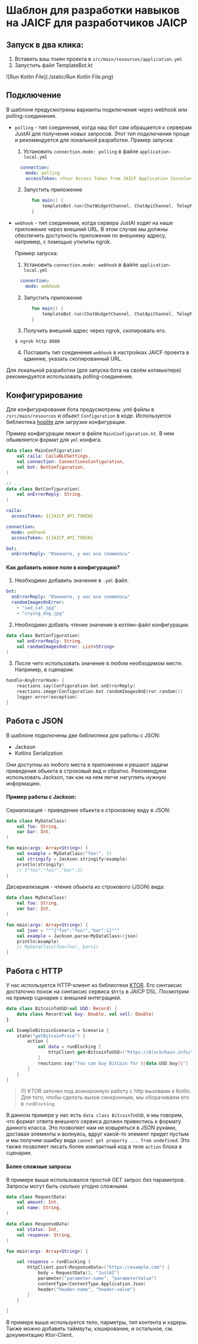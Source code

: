# Шаблон для разработки навыков на JAICF для разработчиков JAICP

## Запуск в два клика:
1. Вставить ваш токен проекта в `src/main/resources/application.yml`
2. Запустить файл TemplateBot.kt

![Run Kotlin File](./static/Run Kotlin File.png)

## Подключение

В шаблоне предусмотрены варианты подключения через webhook или polling-соединения.

* `polling` - тип соединения, когда наш бот сам обращается к серверам JustAI для получения новых запросов. Этот тип
  подключения проще и рекомендуется для локальной разработки. Пример запуска:
    1. Установить `connection.mode: polling` в файле `application-local.yml`
    ```yaml
      connection:
        mode: polling
        accessToken: <Your Access Token from JAICP Application Console>
    ```
    2. Запустить приложение
       ```kotlin
          fun main() {
              templateBot.run(ChatWidgetChannel, ChatApiChannel, TelephonyChannel)
          }
       ```

* `webhook` - тип соединения, когда сервера JustAI ходят на наше приложение через внешний URL. В этом случае мы должны
  обеспечить доступность приложения по внешнему адресу, например, с помощью утилиты ngrok.

  Пример запуска:
    1. Установить `connection.mode: webhook` в файле `application-local.yml`
    ```yaml
      connection:
        mode: webhook
    ```
    2. Запустить приложение
       ```kotlin
          fun main() {
              templateBot.run(ChatWidgetChannel, ChatApiChannel, TelephonyChannel)
          }
       ```
    3. Получить внешний адрес через ngrok, скопировать его.
    ```shell
    $ ngrok http 8080
    ```
    4. Поставить тип соединения `webhook`  в настройках JAICF проекта в админке, указать скопированный URL.

Для локальной разработки (для запуска бота на своём копмьютере) рекомендуется использовать polling-соединение.

## Конфигурирование

Для конфигурирования бота предусмотрены .yml файлы в `/src/main/resources` и обьект `Configuration` в коде. Используется
библиотека [hoplite](https://github.com/sksamuel/hoplite) для загрузки конфигурации.

Пример конфигурации лежит в файле `MainConfiguration.kt`. В нем обьявляется формат для `yml` конфига.

```kotlin
data class MainConfiguration(
    val caila: CailaNLUSettings,
    val connection: ConnectionsConfiguration,
    val bot: BotConfiguration,
)

// ...
data class BotConfiguration(
    val onErrorReply: String,
)
```

```yaml
caila:
  accessToken: ${JAICP_API_TOKEN}

connection:
  mode: webhook
  accessToken: ${JAICP_API_TOKEN}

bot:
  onErrorReply: "Извините, у нас все сломалось"
```

#### Как добавить новое поле в конфигурацию?

1. Необходимо добавить значение в `.yml` файл.

```yaml
bot:
  onErrorReply: "Извините, у нас все сломалось"
  randomImagesOnError:
    - "sad_cat.jpg"
    - "crying_dog.jpg" 
```

2. Необходимо добавть чтение значение в котлин-файл конфигурации.

```kotlin
data class BotConfiguration(
    val onErrorReply: String,
    val randomImagesOnError: List<String>
)
```

3. После чего использовать значение в любом необходимом месте. Например, в сценарии:

```kotlin
handle<AnyErrorHook> {
    reactions.say(Configuration.bot.onErrorReply)
    reactions.image(Configuration.bot.randomImagesOnError.random())
    logger.error(exception)
}
```

## Работа с JSON

В шаблоне подключены две библиотеки для работы с JSON:

* Jackson
* Kotlinx Serialization

Они доступны из любого места в приложении и решают задачи приведения обьекта в строковый вид и обратно. Рекомендуем
использовать Jackson, так как на нем легче нагуглить нужную информацию.

#### Пример работы с Jackson:

Сериализация - приведение обьекта к строковому виду в JSON:

```kotlin
data class MyDataClass(
    val foo: String,
    var bar: Int,
)

fun main(args: Array<String>) {
    val example = MyDataClass("foo!", 1)
    val stringify = Jackson.stringify(example)
    println(stringify)
    // {"foo":"foo!","bar":1}
}
```

Десериализация - чтение обьекта из строкового (JSON) вида:

```kotlin
data class MyDataClass(
    val foo: String,
    var bar: Int,
)

fun main(args: Array<String>) {
    val json = """{"foo":"foo!","bar":1}"""
    val example = Jackson.parse<MyDataClass>(json)
    println(example)
    // MyDataClass(foo=foo!, bar=1)
}
```

## Работа с HTTP

У нас используется HTTP-клиент из библиотеки [KTOR](https://ktor.io/docs/client.html). Его синтаксис достаточно похож на
синтаксис сервиса `$http` в JAICP DSL. Посмотрим на пример сценария с внешней интеграцией.

```kotlin
data class BitcoinToUSD(val USD: Record) {
    data class Record(val buy: Double, val sell: Double)
}

val ExampleBitcoinScenario = Scenario {
    state("getBitcoinPrice") {
        action {
            val data = runBlocking {
                httpClient.get<BitcoinToUSD>("https://blockchain.info/ticker")
            }
            reactions.say("You can buy BitCoin for ${data.USD.buy}$")
        }
    }
}
```

> (!) KTOR заточен под асинхронную работу с http вызовами в Kotlin. Для того, чтобы сделать вызов синхронным, мы оборачиваем его в `runBlocking`.

В данном примере у нас есть `data class BitcoinToUSD`, и мы говорим, что формат ответа внешнего сервиса должен
привестись к формату данного класса. Это позволяет нам не ковыряться в JSON руками, доставая элементы и волнуясь, вдруг
какой-то элемент придет пустым и мы получим ошибку вида `cannot get property ... from undefined`. Это также позволяет
писать более компактный код в теле `action` блока в сценарии.

#### Более сложные запросы

В примере выше использовался простой GET запрос без параметров. Запросы могут быть сколько угодно сложными.

```kotlin
data class RequestData(
    val amount: Int,
    val name: String,
)

data class ResponseData(
    val status: Int,
    val response: String,
)

fun main(args: Array<String>) {

    val response = runBlocking {
        httpClient.post<ResponseData>("https://example.com") {
            body = RequestData(1, "JustAI")
            parameter("parameter-name", "parameterValue")
            contentType(ContentType.Application.Json)
            header("header-name", "header-value")
        }
    }

}
```

В примере выше используется тело, парметры, тип контента и хэдеры. Также можно добавить таймауты, кэширование, и
остальное, см. документацию Ktor-Client.
